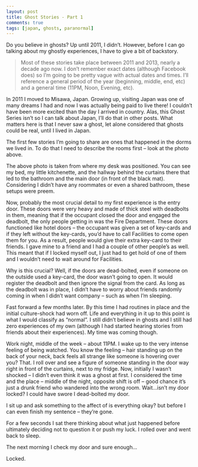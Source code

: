 ```yaml
---
layout: post
title: Ghost Stories - Part 1
comments: true
tags: [japan, ghosts, paranormal]
---
```


Do you believe in ghosts? Up until 2011, I didn’t. However, before I can go talking about my ghostly experiences, I have to give a bit of backstory.

> Most of these stories take place between 2011 and 2013, nearly a decade ago now. I don’t remember exact dates (although Facebook does) so I’m going to be pretty vague with actual dates and times. I’ll reference a general period of the year (beginning, middle, end, etc) and a general time (11PM, Noon, Evening, etc).

In 2011 I moved to Misawa, Japan. Growing up, visiting Japan was one of many dreams I had and now I was actually being paid to live there! I couldn’t have been more excited than the day I arrived in country. Alas, this Ghost Series isn’t so I can talk about Japan, I’ll do that in other posts. What matters here is that I never saw a ghost, let alone considered that ghosts could be real, until I lived in Japan.

The first few stories I’m going to share are ones that happened in the dorms we lived in. To do that I need to describe the rooms first – look at the photo above.

The above photo is taken from where my desk was positioned. You can see my bed, my little kitchenette, and the hallway behind the curtains there that led to the bathroom and the main door (in front of the black mat). Considering I didn’t have any roommates or even a shared bathroom, these setups were preem.

Now, probably the most crucial detail to my first experience is the entry door. These doors were very heavy and made of thick steel with deadbolts in them, meaning that if the occupant closed the door and engaged the deadbolt, the only people getting in was the Fire Department. These doors functioned like hotel doors – the occupant was given a set of key-cards and if they left without the key-cards, you’d have to call Facilities to come open them for you. As a result, people would give their extra key-card to their friends. I gave mine to a friend and I had a couple of other people’s as well. This meant that if I locked myself out, I just had to get hold of one of them and I wouldn’t need to wait around for Facilities.

Why is this crucial? Well, if the doors are dead-bolted, even if someone on the outside used a key-card, the door wasn’t going to open. It would register the deadbolt and then ignore the signal from the card. As long as the deadbolt was in place, I didn’t have to worry about friends randomly coming in when I didn’t want company – such as when I’m sleeping.

Fast forward a few months later. By this time I had routines in place and the initial culture-shock had worn off. Life and everything in it up to this point is what I would classify as “normal”. I still didn’t believe in ghosts and I still had zero experiences of my own (although I had started hearing stories from friends about their experiences). My time was coming though.

Work night, middle of the week – about 11PM. I wake up to the very intense feeling of being watched. You know the feeling – hair standing up on the back of your neck, back feels all strange like someone is hovering over you? That. I roll over and see a figure of someone standing in the door way right in front of the curtains, next to my fridge. Now, initially I wasn’t shocked – I didn’t even think it was a ghost at first. I considered the time and the place – middle of the night, opposite shift is off – good chance it’s just a drunk friend who wandered into the wrong room. Wait…isn’t my door locked? I could have swore I dead-bolted my door.

I sit up and ask something to the affect of is everything okay? but before I can even finish my sentence – they’re gone.

For a few seconds I sat there thinking about what just happened before ultimately deciding not to question it or push my luck. I rolled over and went back to sleep.

The next morning I check my door and sure enough…

Locked.

